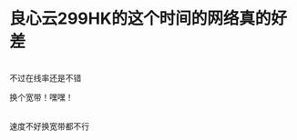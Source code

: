 # 良心云299HK的这个时间的网络真的好差


<img id="aimg_lNWkm" onclick="zoom(this, this.src, 0, 0, 0)" class="zoom" src="https://s1.ax1x.com/2020/10/29/BJOdh9.png" onmouseover="img_onmouseoverfunc(this)" onload="thumbImg(this)" border="0" alt="" /><br />
<br />
不过在线率还是不错

换个宽带！嘿嘿！<br />
<br />
<img src="static/image/smiley/default/biggrin.gif" smilieid="3" border="0" alt="" /><img src="static/image/smiley/default/biggrin.gif" smilieid="3" border="0" alt="" /><img src="static/image/smiley/default/biggrin.gif" smilieid="3" border="0" alt="" />

速度不好换宽带都不行
